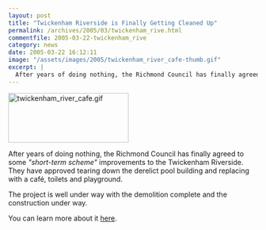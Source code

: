 ```yaml
---
layout: post
title: "Twickenham Riverside is Finally Getting Cleaned Up"
permalink: /archives/2005/03/twickenham_rive.html
commentfile: 2005-03-22-twickenham_rive
category: news
date: 2005-03-22 16:12:11
image: "/assets/images/2005/twickenham_river_cafe-thumb.gif"
excerpt: |
  After years of doing nothing, the Richmond Council has finally agreed to some "short-term scheme" improvements to the Twickenham Riverside. They have approved tearing down the derelict pool building and replacing with a café, toilets and playground.
---
```


<img alt="twickenham_river_cafe.gif" src="/assets/images/2005/twickenham_river_cafe-thumb.gif" width="243" height="100" alt="Plans for the Cafe on Twickenham Riverside"/>

After years of doing nothing, the Richmond Council has finally agreed to some _"short-term scheme"_ improvements to the Twickenham Riverside. They have approved tearing down the derelict pool building and replacing with a café, toilets and playground.

The project is well under way with the demolition complete and the construction under way.

You can learn more about it [here](http://www.rivercentre.co.uk/).
